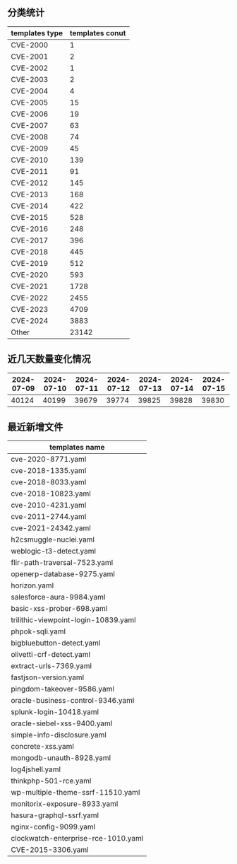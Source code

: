 ## 分类统计
| templates type | templates conut | 
| --- | --- |
| CVE-2000 | 1 |
| CVE-2001 | 2 |
| CVE-2002 | 1 |
| CVE-2003 | 2 |
| CVE-2004 | 4 |
| CVE-2005 | 15 |
| CVE-2006 | 19 |
| CVE-2007 | 63 |
| CVE-2008 | 74 |
| CVE-2009 | 45 |
| CVE-2010 | 139 |
| CVE-2011 | 91 |
| CVE-2012 | 145 |
| CVE-2013 | 168 |
| CVE-2014 | 422 |
| CVE-2015 | 528 |
| CVE-2016 | 248 |
| CVE-2017 | 396 |
| CVE-2018 | 445 |
| CVE-2019 | 512 |
| CVE-2020 | 593 |
| CVE-2021 | 1728 |
| CVE-2022 | 2455 |
| CVE-2023 | 4709 |
| CVE-2024 | 3883 |
| Other | 23142 |
## 近几天数量变化情况
|2024-07-09 | 2024-07-10 | 2024-07-11 | 2024-07-12 | 2024-07-13 | 2024-07-14 | 2024-07-15|
|--- | ------ | ------ | ------ | ------ | ------ | ---|
|40124 | 40199 | 39679 | 39774 | 39825 | 39828 | 39830|
## 最近新增文件
| templates name | 
| --- |
| cve-2020-8771.yaml |
| cve-2018-1335.yaml |
| cve-2018-8033.yaml |
| cve-2018-10823.yaml |
| cve-2010-4231.yaml |
| cve-2011-2744.yaml |
| cve-2021-24342.yaml |
| h2csmuggle-nuclei.yaml |
| weblogic-t3-detect.yaml |
| flir-path-traversal-7523.yaml |
| openerp-database-9275.yaml |
| horizon.yaml |
| salesforce-aura-9984.yaml |
| basic-xss-prober-698.yaml |
| trilithic-viewpoint-login-10839.yaml |
| phpok-sqli.yaml |
| bigbluebutton-detect.yaml |
| olivetti-crf-detect.yaml |
| extract-urls-7369.yaml |
| fastjson-version.yaml |
| pingdom-takeover-9586.yaml |
| oracle-business-control-9346.yaml |
| splunk-login-10418.yaml |
| oracle-siebel-xss-9400.yaml |
| simple-info-disclosure.yaml |
| concrete-xss.yaml |
| mongodb-unauth-8928.yaml |
| log4jshell.yaml |
| thinkphp-501-rce.yaml |
| wp-multiple-theme-ssrf-11510.yaml |
| monitorix-exposure-8933.yaml |
| hasura-graphql-ssrf.yaml |
| nginx-config-9099.yaml |
| clockwatch-enterprise-rce-1010.yaml |
| CVE-2015-3306.yaml |
